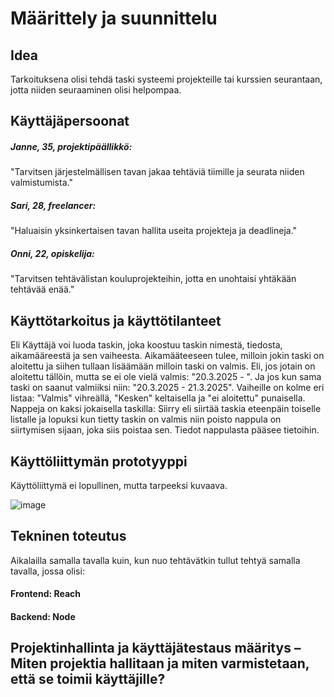 # Määrittely ja suunnittelu

## Idea

Tarkoituksena olisi tehdä taski systeemi projekteille tai kurssien seurantaan, jotta niiden seuraaminen olisi helpompaa.

## Käyttäjäpersoonat

##### Janne, 35, projektipäällikkö: 
"Tarvitsen järjestelmällisen tavan jakaa tehtäviä tiimille ja seurata niiden valmistumista."
##### Sari, 28, freelancer: 
"Haluaisin yksinkertaisen tavan hallita useita projekteja ja deadlineja."
##### Onni, 22, opiskelija: 
"Tarvitsen tehtävälistan kouluprojekteihin, jotta en unohtaisi yhtäkään tehtävää enää."

## Käyttötarkoitus ja käyttötilanteet

Eli Käyttäjä voi luoda taskin, joka koostuu taskin nimestä, tiedosta, aikamääreestä ja sen vaiheesta.
Aikamääteeseen tulee, milloin jokin taski on aloitettu ja siihen tullaan lisäämään milloin taski on valmis.
Eli, jos jotain on aloitettu tällöin, mutta se ei ole vielä valmis: "20.3.2025 - ".
Ja jos kun sama taski on saanut valmiiksi niin: "20.3.2025 - 21.3.2025".
Vaiheille on kolme eri listaa: "Valmis" vihreällä, "Kesken" keltaisella ja "ei aloitettu" punaisella.
Nappeja on kaksi jokaisella taskilla: Siirry eli siirtää taskia eteenpäin toiselle listalle ja lopuksi kun tietty taskin on valmis niin poisto nappula on siirtymisen sijaan, joka siis poistaa sen. Tiedot nappulasta pääsee tietoihin.

## Käyttöliittymän prototyyppi

Käyttöliittymä ei lopullinen, mutta tarpeeksi kuvaava.

![image](https://github.com/user-attachments/assets/1c3fe091-609b-4a5c-9c60-5e1158dc2c8d)


## Tekninen toteutus

Aikalailla samalla tavalla kuin, kun nuo tehtävätkin tullut tehtyä samalla tavalla, jossa olisi:
#### Frontend: Reach
#### Backend: Node

## Projektinhallinta ja käyttäjätestaus määritys – Miten projektia hallitaan ja miten varmistetaan, että se toimii käyttäjille?

